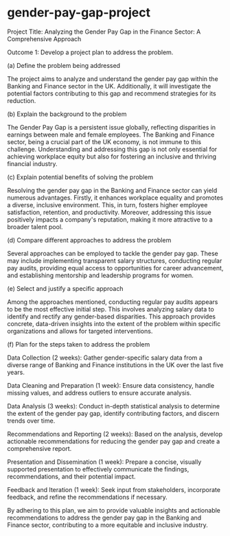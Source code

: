 # gender-pay-gap-project




Project Title: Analyzing the Gender Pay Gap in the Finance Sector: A Comprehensive Approach

Outcome 1: Develop a project plan to address the problem.

(a) Define the problem being addressed

The project aims to analyze and understand the gender pay gap within the Banking and Finance sector in the UK. Additionally, it will investigate the potential factors contributing to this gap and recommend strategies for its reduction.

(b) Explain the background to the problem

The Gender Pay Gap is a persistent issue globally, reflecting disparities in earnings between male and female employees. The Banking and Finance sector, being a crucial part of the UK economy, is not immune to this challenge. Understanding and addressing this gap is not only essential for achieving workplace equity but also for fostering an inclusive and thriving financial industry.

(c) Explain potential benefits of solving the problem

Resolving the gender pay gap in the Banking and Finance sector can yield numerous advantages. Firstly, it enhances workplace equality and promotes a diverse, inclusive environment. This, in turn, fosters higher employee satisfaction, retention, and productivity. Moreover, addressing this issue positively impacts a company's reputation, making it more attractive to a broader talent pool.

(d) Compare different approaches to address the problem

Several approaches can be employed to tackle the gender pay gap. These may include implementing transparent salary structures, conducting regular pay audits, providing equal access to opportunities for career advancement, and establishing mentorship and leadership programs for women.

(e) Select and justify a specific approach

Among the approaches mentioned, conducting regular pay audits appears to be the most effective initial step. This involves analyzing salary data to identify and rectify any gender-based disparities. This approach provides concrete, data-driven insights into the extent of the problem within specific organizations and allows for targeted interventions.

(f) Plan for the steps taken to address the problem

Data Collection (2 weeks): Gather gender-specific salary data from a diverse range of Banking and Finance institutions in the UK over the last five years.

Data Cleaning and Preparation (1 week): Ensure data consistency, handle missing values, and address outliers to ensure accurate analysis.

Data Analysis (3 weeks): Conduct in-depth statistical analysis to determine the extent of the gender pay gap, identify contributing factors, and discern trends over time.

Recommendations and Reporting (2 weeks): Based on the analysis, develop actionable recommendations for reducing the gender pay gap and create a comprehensive report.

Presentation and Dissemination (1 week): Prepare a concise, visually supported presentation to effectively communicate the findings, recommendations, and their potential impact.

Feedback and Iteration (1 week): Seek input from stakeholders, incorporate feedback, and refine the recommendations if necessary.

By adhering to this plan, we aim to provide valuable insights and actionable recommendations to address the gender pay gap in the Banking and Finance sector, contributing to a more equitable and inclusive industry.
